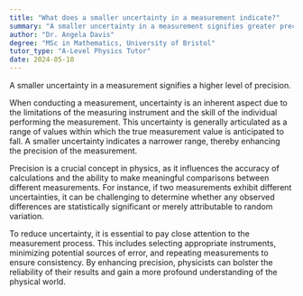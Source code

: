 ```yaml
---
title: "What does a smaller uncertainty in a measurement indicate?"
summary: "A smaller uncertainty in a measurement signifies greater precision, reflecting the reliability and accuracy of the measurement taken."
author: "Dr. Angela Davis"
degree: "MSc in Mathematics, University of Bristol"
tutor_type: "A-Level Physics Tutor"
date: 2024-05-10
---
```


A smaller uncertainty in a measurement signifies a higher level of precision.

When conducting a measurement, uncertainty is an inherent aspect due to the limitations of the measuring instrument and the skill of the individual performing the measurement. This uncertainty is generally articulated as a range of values within which the true measurement value is anticipated to fall. A smaller uncertainty indicates a narrower range, thereby enhancing the precision of the measurement.

Precision is a crucial concept in physics, as it influences the accuracy of calculations and the ability to make meaningful comparisons between different measurements. For instance, if two measurements exhibit different uncertainties, it can be challenging to determine whether any observed differences are statistically significant or merely attributable to random variation.

To reduce uncertainty, it is essential to pay close attention to the measurement process. This includes selecting appropriate instruments, minimizing potential sources of error, and repeating measurements to ensure consistency. By enhancing precision, physicists can bolster the reliability of their results and gain a more profound understanding of the physical world.
    